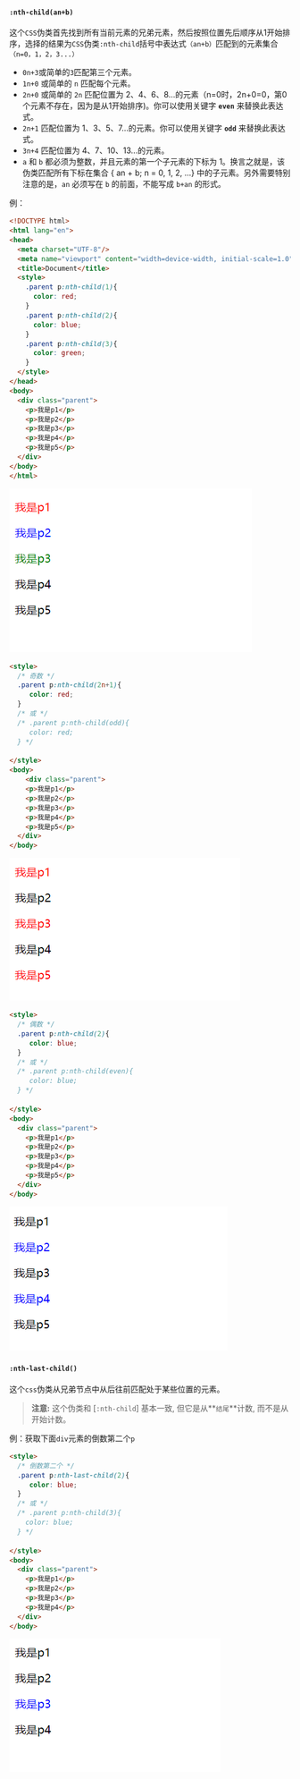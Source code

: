 #### `:nth-child(an+b)`

这个`CSS`伪类首先找到所有当前元素的兄弟元素，然后按照位置先后顺序从1开始排序，选择的结果为`CSS`伪类`:nth-child`括号中表达式`（an+b）`匹配到的元素集合`（n=0，1，2，3...）`

- `0n+3`或简单的`3`匹配第三个元素。
- `1n+0` 或简单的 `n` 匹配每个元素。
- `2n+0` 或简单的 `2n` 匹配位置为 2、4、6、8...的元素（n=0时，2n+0=0，第0个元素不存在，因为是从1开始排序)。你可以使用关键字 **`even`** 来替换此表达式。
- `2n+1` 匹配位置为 1、3、5、7...的元素。你可以使用关键字 **`odd`** 来替换此表达式。
- `3n+4` 匹配位置为 4、7、10、13...的元素。
- `a` 和 `b` 都必须为整数，并且元素的第一个子元素的下标为 1。换言之就是，该伪类匹配所有下标在集合 { an + b; n = 0, 1, 2, ...} 中的子元素。另外需要特别注意的是，`an` 必须写在 `b` 的前面，不能写成 `b+an` 的形式。

例：

```html
<!DOCTYPE html>
<html lang="en">
<head>
  <meta charset="UTF-8"/>
  <meta name="viewport" content="width=device-width, initial-scale=1.0"/>
  <title>Document</title>
  <style>
    .parent p:nth-child(1){
      color: red;
    }
    .parent p:nth-child(2){
      color: blue;
    }
    .parent p:nth-child(3){
      color: green;
    }
  </style>
</head>
<body>
  <div class="parent">
    <p>我是p1</p>
    <p>我是p2</p>
    <p>我是p3</p>
    <p>我是p4</p>
    <p>我是p5</p>
  </div>
</body>
</html>
```

![](https://github.com/limchen233/picgo/blob/master/img/image-20201225104423560.png?raw=true)

```html
<style>
  /* 奇数 */
  .parent p:nth-child(2n+1){
     color: red;
  }
  /* 或 */
  /* .parent p:nth-child(odd){
     color: red;
  } */
  
</style>
<body>
	<div class="parent">
    <p>我是p1</p>
    <p>我是p2</p>
    <p>我是p3</p>
    <p>我是p4</p>
    <p>我是p5</p>
  </div>
</body>
```

![](https://github.com/limchen233/picgo/blob/master/img/image-20201225104957132.png?raw=true)

```html
<style>
  /* 偶数 */
  .parent p:nth-child(2){
     color: blue;
  }
  /* 或 */
  /* .parent p:nth-child(even){
     color: blue;
  } */
  
</style>
<body>
  <div class="parent">
    <p>我是p1</p>
    <p>我是p2</p>
    <p>我是p3</p>
    <p>我是p4</p>
    <p>我是p5</p>
  </div>
</body>
```

![](https://github.com/limchen233/picgo/blob/master/img/image-20201225105135017.png?raw=true)

#### **`:nth-last-child()`** 

这个`css`伪类从兄弟节点中从后往前匹配处于某些位置的元素。

> **注意:** 这个伪类和 [`:nth-child`] 基本一致, 但它是从**`结尾`**计数, 而不是从开始计数。

例：获取下面`div`元素的倒数第二个`p`

```html
<style>
  /* 倒数第二个 */
  .parent p:nth-last-child(2){
     color: blue;
  }
  /* 或 */
  /* .parent p:nth-child(3){
    color: blue;
  } */
  
</style>
<body>
  <div class="parent">
    <p>我是p1</p>
    <p>我是p2</p>
    <p>我是p3</p>
    <p>我是p4</p>
  </div>
</body>
```

![](https://github.com/limchen233/picgo/blob/master/img/image-20201225110914564.png?raw=true)

